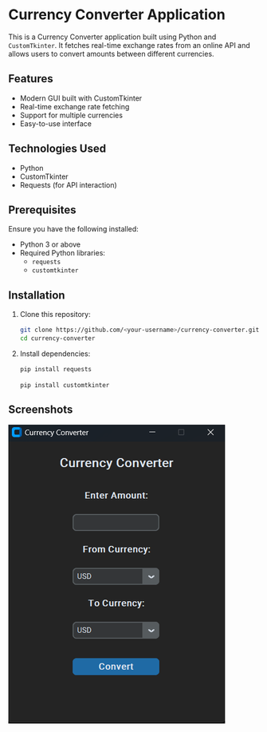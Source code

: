 # Currency Converter Application

This is a Currency Converter application built using Python and `CustomTkinter`.
It fetches real-time exchange rates from an online API and allows users to 
convert amounts between different currencies. 

## Features
- Modern GUI built with CustomTkinter
- Real-time exchange rate fetching
- Support for multiple currencies
- Easy-to-use interface

## Technologies Used
- Python
- CustomTkinter
- Requests (for API interaction)

## Prerequisites
Ensure you have the following installed:
- Python 3 or above
- Required Python libraries: 
  - `requests`
  - `customtkinter`

## Installation
1. Clone this repository:
    ```bash
    git clone https://github.com/<your-username>/currency-converter.git
    cd currency-converter
    ```
2. Install dependencies:
    ```
    pip install requests

    pip install customtkinter
    ```

## Screenshots
![Currency Converter GUI](screenshot.png)
